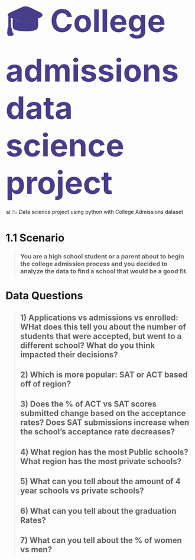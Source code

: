<h1 > <span style="font-size: 3em; color:DarkSlateBlue">🎓 College admissions data science project</span></h1>
📊 📉 Data science project using python with College Admissions dataset


<div class="alert alert-block alert-info"> 
    
# 1.1 Scenario
> ### You are a high school student or a parent about to begin the college admission process and you decided to analyze the data to find a school that would be a good fit.

# Data Questions
>
> ## 1) Applications vs admissions vs enrolled: WHat does this tell you about the number of students that were accepted, but went to a different school? What do you think impacted their decisions?
> ## 2) Which is more popular: SAT or ACT based off of region?
> ## 3) Does the % of ACT vs SAT scores submitted change based on the acceptance rates? Does SAT submissions increase when the school’s acceptance rate decreases?
> ## 4)  What region has the most Public schools? What region has the most private schools?
> ## 5) What can you tell about the amount of 4 year schools vs private schools?
> ## 6) What can you tell about the graduation Rates?
> ## 7) What can you tell about the % of women vs men?
 </div> 
